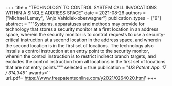 +++
title = "TECHNOLOGY TO CONTROL SYSTEM CALL INVOCATIONS WITHIN A SINGLE ADDRESS SPACE"
date = 2021-08-26
authors = ["Michael Lemay", "Anjo Vahldiek-oberwagner"]
publication_types = ["9"]
abstract = """Systems, apparatuses and methods may provide for technology that stores a security monitor at a first location in an address space, wherein the security monitor is to control requests to use a security-critical instruction at a second location in the address space, and wherein the second location is in the first set of locations. The technology also installs a control instruction at an entry point to the security monitor, wherein the control instruction is to restrict indirect branch targets, and excludes the control instruction from all locations in the first set of locations that are not entry points."""
selected = true
publication = "*US Patent App. 17 / 314,349*"
awards=''
url_pdf='https://www.freepatentsonline.com/y2021/0264020.html'
+++

